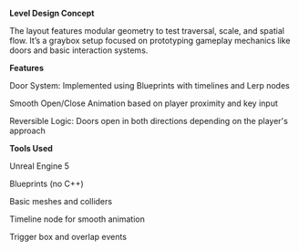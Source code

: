 **Level Design Concept**

The layout features modular geometry to test traversal, scale, and spatial flow. It’s a graybox setup focused on prototyping gameplay mechanics like doors and basic interaction systems.

**Features**

Door System: Implemented using Blueprints with timelines and Lerp nodes

Smooth Open/Close Animation based on player proximity and key input

Reversible Logic: Doors open in both directions depending on the player's approach

**Tools Used**

Unreal Engine 5

Blueprints (no C++)

Basic meshes and colliders

Timeline node for smooth animation

Trigger box and overlap events
